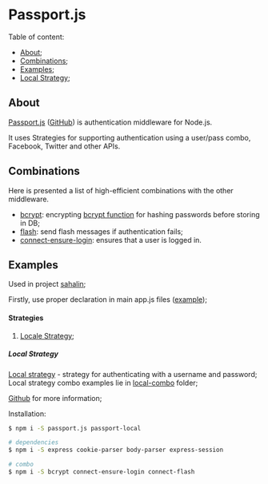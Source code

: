 # Passport.js
Table of content:
- [About](#about);
- [Combinations](#combinations);
- [Examples](#examples);
- [Local Strategy](#local-strategy);

## About
[Passport.js](http://www.passportjs.org/docs/) ([GitHub](https://github.com/jaredhanson/passport)) is authentication middleware for Node.js.

It uses Strategies for supporting authentication using a user/pass combo, Facebook, Twitter and other APIs.

## Combinations
Here is presented a list of high-efficient combinations with the other middleware.

- [bcrypt](../bcrypt/): encrypting [bcrypt function](https://en.wikipedia.org/wiki/Bcrypt) for hashing passwords before storing in DB;
- [flash](/frameworks/express/flash.js/): send flash messages if authentication fails;
- [connect-ensure-login](/frameworks/express/connect-ensure-login/): ensures that a user is logged in.

## Examples
Used in project [sahalin](https://github.com/ned4ded/sahalin);

Firstly, use proper declaration in main app.js files ([example](./app.js));

#### Strategies
1. [Locale Strategy](#local-strategy);

##### Local Strategy
[Local strategy](./local.js) - strategy for authenticating with a username and password; Local strategy combo examples lie in [local-combo](./local-combo/) folder;

[Github](https://github.com/jaredhanson/passport-local) for more information;

Installation:
``` bash
$ npm i -S passport.js passport-local

# dependencies
$ npm i -S express cookie-parser body-parser express-session

# combo
$ npm i -S bcrypt connect-ensure-login connect-flash
```

